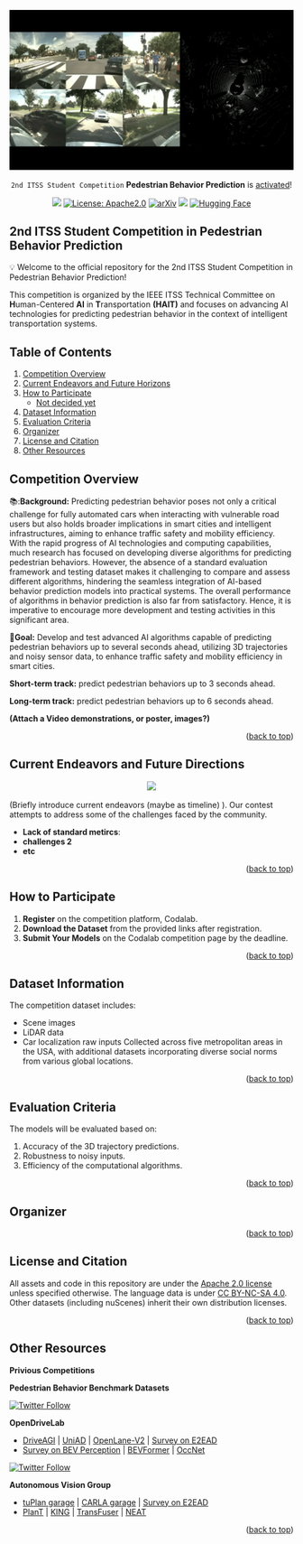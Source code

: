 <div id="top" align="center">

<p align="center">
  <img src="images/title.png">
</p>


<!-- Download dataset [**HERE**](docs/data_prep_nus.md) (serves as Official source for `Autonomous Driving Challenge 2024`) -->
`2nd ITSS Student Competition` **Pedestrian Behavior Prediction** is [activated](https://github.com/OpenDriveLab/DriveLM/tree/main/challenge)!
</div>

<div id="top" align="center">

[![](https://img.shields.io/badge/Project%20Page-8A2BE2)](https://opendrivelab.com/DriveLM/)
[![License: Apache2.0](https://img.shields.io/badge/license-Apache%202.0-blue.svg)](#licenseandcitation)
[![arXiv](https://img.shields.io/badge/arXiv-2312.14150-b31b1b.svg)](https://arxiv.org/abs/2312.14150)
[![](https://img.shields.io/badge/Latest%20release-v1.1-yellow)](#gettingstarted)
[![Hugging Face](https://img.shields.io/badge/%F0%9F%A4%97%20Hugging%20Face-DriveLM-ffc107?color=ffc107&logoColor=white)](https://huggingface.co/spaces/AGC2024/driving-with-language-2024)

<!-- <a href="https://opendrivelab.github.io/DriveLM" target="_blank">
    <img alt="Github Page" src="https://img.shields.io/badge/Project%20Page-white?logo=GitHub&color=green" />
  </a> -->

<!-- [![Hugging Face](https://img.shields.io/badge/%F0%9F%A4%97%20Hugging%20Face-DriveLM-ffc107?color=ffc107&logoColor=white)](https://huggingface.co/datasets/OpenDrive/DriveLM) -->

</div>


## 2nd ITSS Student Competition in Pedestrian Behavior Prediction

:bulb: Welcome to the official repository for the 2nd ITSS Student Competition in Pedestrian Behavior Prediction! 

This competition is organized by the IEEE ITSS Technical Committee on **H**uman-Centered **AI** in **T**ransportation **(HAIT)** and focuses on advancing AI technologies for predicting pedestrian behavior in the context of intelligent transportation systems.

## Table of Contents
1. [Competition Overview](#overview)
2. [Current Endeavors and Future Horizons](#timeline)
3. [How to Participate](#participate)
   - [Not decided yet](docs/data_prep_nus.md)
4. [Dataset Information](#dataset)
5. [Evaluation Criteria](#criteria)
6. [Organizer](#organizer)
7. [License and Citation](#licenseandcitation)
8. [Other Resources](#otherresources)


## Competition Overview <a name="overview"></a>

📚:**Background:** Predicting pedestrian behavior poses not only a critical challenge for fully automated cars when interacting with vulnerable road users but also holds broader implications in smart cities and intelligent infrastructures, aiming to enhance traffic safety and mobility efficiency. With the rapid progress of AI technologies and computing capabilities, much research has focused on developing diverse algorithms for predicting pedestrian behaviors. However, the absence of a standard evaluation framework and testing dataset makes it challenging to compare and assess different algorithms, hindering the seamless integration of AI-based behavior prediction models into practical systems. The overall performance of algorithms in behavior prediction is also far from satisfactory. Hence, it is imperative to encourage more development and testing activities in this significant area.

📌**Goal:** Develop and test advanced AI algorithms capable of predicting pedestrian behaviors up to several seconds ahead, utilizing 3D trajectories and noisy sensor data, to enhance traffic safety and mobility efficiency in smart cities.

**Short-term track:** predict pedestrian behaviors up to 3 seconds ahead.

**Long-term track:** predict pedestrian behaviors up to 6 seconds ahead.

**(Attach a Video demonstrations, or poster, images?)**

<p align="right">(<a href="#top">back to top</a>)</p>


## Current Endeavors and Future Directions  <a name="timeline"></a>
> 

<p align="center">
  <img src="assets/images/repo/drivelm_timeline_v3.jpg">
</p>

(Briefly introduce current endeavors (maybe as timeline) ). Our contest attempts to address some of the challenges faced by the community.

- **Lack of standard metircs**:
- **challenges 2**
- **etc**

<p align="right">(<a href="#top">back to top</a>)</p>


## How to Participate <a name="participate"></a>

1. **Register** on the competition platform, Codalab.
2. **Download the Dataset** from the provided links after registration.
3. **Submit Your Models** on the Codalab competition page by the deadline.

<p align="right">(<a href="#top">back to top</a>)</p>



## Dataset Information <a name="dataset"></a>

The competition dataset includes:
- Scene images
- LiDAR data
- Car localization raw inputs
Collected across five metropolitan areas in the USA, with additional datasets incorporating diverse social norms from various global locations.

<p align="right">(<a href="#top">back to top</a>)</p>

## Evaluation Criteria <a name="criteria"></a>

The models will be evaluated based on:
1. Accuracy of the 3D trajectory predictions.
2. Robustness to noisy inputs.
3. Efficiency of the computational algorithms.

<p align="right">(<a href="#top">back to top</a>)</p>

## Organizer <a name="organizer"></a>

<p align="right">(<a href="#top">back to top</a>)</p>

## License and Citation <a name="licenseandcitation"></a>
All assets and code in this repository are under the [Apache 2.0 license](./LICENSE) unless specified otherwise. The language data is under [CC BY-NC-SA 4.0](https://creativecommons.org/licenses/by-nc-sa/4.0/). Other datasets (including nuScenes) inherit their own distribution licenses.

<p align="right">(<a href="#top">back to top</a>)</p>


## Other Resources <a name="otherresources"></a>

**Privious Competitions**


**Pedestrian Behavior Benchmark Datasets**



<a href="https://twitter.com/OpenDriveLab" target="_blank">
    <img alt="Twitter Follow" src="https://img.shields.io/twitter/follow/OpenDriveLab?style=social&color=brightgreen&logo=twitter" />
  </a>

<!-- <a href="https://opendrivelab.com" target="_blank">
  <img src="https://img.shields.io/badge/contact%40opendrivelab.com-white?style=social&logo=gmail">
</a> -->

<!--
 [![Page Views Count](https://badges.toozhao.com/badges/01H9CR01K73G1S0AKDMF1ABC73/blue.svg)](https://badges.toozhao.com/stats/01H9CR01K73G1S0AKDMF1ABC73 "Get your own page views count badge on badges.toozhao.com")
-->

**OpenDriveLab**
- [DriveAGI](https://github.com/OpenDriveLab/DriveAGI) | [UniAD](https://github.com/OpenDriveLab/UniAD) | [OpenLane-V2](https://github.com/OpenDriveLab/OpenLane-V2) | [Survey on E2EAD](https://github.com/OpenDriveLab/End-to-end-Autonomous-Driving)
- [Survey on BEV Perception](https://github.com/OpenDriveLab/BEVPerception-Survey-Recipe) | [BEVFormer](https://github.com/fundamentalvision/BEVFormer) | [OccNet](https://github.com/OpenDriveLab/OccNet)

<a href="https://twitter.com/AutoVisionGroup" target="_blank">
    <img alt="Twitter Follow" src="https://img.shields.io/twitter/follow/Awesome Vision Group?style=social&color=brightgreen&logo=twitter" />
  </a>

**Autonomous Vision Group**
- [tuPlan garage](https://github.com/autonomousvision/tuplan_garage) | [CARLA garage](https://github.com/autonomousvision/carla_garage) | [Survey on E2EAD](https://github.com/OpenDriveLab/End-to-end-Autonomous-Driving)
- [PlanT](https://github.com/autonomousvision/plant) | [KING](https://github.com/autonomousvision/king) | [TransFuser](https://github.com/autonomousvision/transfuser) | [NEAT](https://github.com/autonomousvision/neat)

<p align="right">(<a href="#top">back to top</a>)</p>
